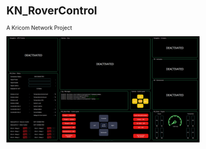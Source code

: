 # KN_RoverControl
A Kricom Network Project

![KN_RoverControl Preview](https://github.com/Eveneo/KN_RoverControl/blob/main/KN_RoverControl_Preview_beta_v0_0_0.png)
